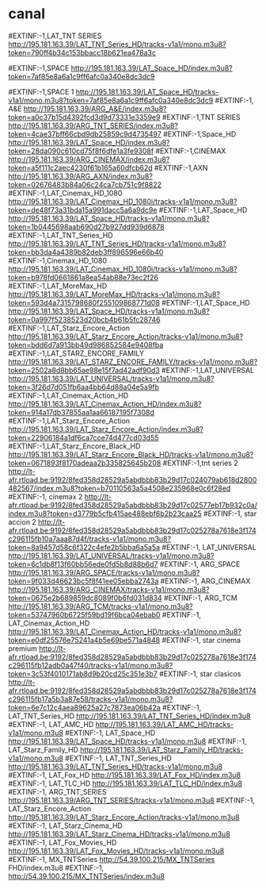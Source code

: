 # canal
#EXTINF:-1,LAT_TNT SERIES
http://195.181.163.39/LAT_TNT_Series_HD/tracks-v1a1/mono.m3u8?token=790ff4b34c153bbacc18b621ea478a3c

#EXTINF:-1,SPACE
http://195.181.163.39/LAT_Space_HD/index.m3u8?token=7af85e8a6a1c9ff6afc0a340e8dc3dc9

#EXTINF:-1,SPACE 1
http://195.181.163.39/LAT_Space_HD/tracks-v1a1/mono.m3u8?token=7af85e8a6a1c9ff6afc0a340e8dc3dc9
#EXTINF:-1, A&E
http://195.181.163.39/ARG_A&E/index.m3u8?token=a0c37b15d4392fcd3d9d73331e3359e9
#EXTINF:-1,TNT SERIES
http://195.181.163.39/ARG_TNT_SERIES/index.m3u8?token=4cae37bff66cbd9db25859c9d4735497
#EXTINF:-1,Space_HD
http://195.181.163.39/LAT_Space_HD/index.m3u8?token=28da090c610cd75f8f6dfe1a3fe9308f
#EXTINF:-1,CINEMAX
http://195.181.163.39/ARG_CINEMAX/index.m3u8?token=a5f111c2aec4230f61b165a60dfcb62d
#EXTINF:-1,AXN
http://195.181.163.39/ARG_AXN/index.m3u8?token=02676483b84a06c24ca7cb751c9f8822
#EXTINF:-1,LAT_Cinemax_HD_1080
http://195.181.163.39/LAT_Cinemax_HD_1080i/tracks-v1a1/mono.m3u8?token=de48f73a31bda15a991dacc5a6a9dc9e
#EXTINF:-1,LAT_Space_HD
http://195.181.163.39/LAT_Space_HD/tracks-v1a1/mono.m3u8?token=1b0445698aab690d27b927dd939d6878
#EXTINF:-1,LAT_TNT_Series_HD
http://195.181.163.39/LAT_TNT_Series_HD/tracks-v1a1/mono.m3u8?token=bb3da4a4389b82deb3ff896596e66b40
#EXTINF:-1,Cinemax_HD_1080
http://195.181.163.39/LAT_Cinemax_HD_1080i/tracks-v1a1/mono.m3u8?token=b978fd0661861a8ea54ab88e73ec2f26
#EXTINF:-1,LAT_MoreMax_HD
http://195.181.163.39/LAT_MoreMax_HD/tracks-v1a1/mono.m3u8?token=593d4a7315798680f255109868771d08
#EXTINF:-1,LAT_Space_HD
http://195.181.163.39/LAT_Space_HD/tracks-v1a1/mono.m3u8?token=0a997f5238523d20bcb4b61b5fc28746
#EXTINF:-1,LAT_Starz_Encore_Action
http://195.181.163.39/LAT_Starz_Encore_Action/tracks-v1a1/mono.m3u8?token=bdd6d7a913bb49d986852584e9408fba
#EXTINF:-1,LAT_STARZ_ENCORE_FAMILY
http://195.181.163.39/LAT_STARZ_ENCORE_FAMILY/tracks-v1a1/mono.m3u8?token=2502a8d8bb65ae98e15f7ad42adf90d3
#EXTINF:-1,LAT_UNIVERSAL
http://195.181.163.39/LAT_UNIVERSAL/tracks-v1a1/mono.m3u8?token=3f26d7d051fb6aa4bb64d88a04e5a9fb
#EXTINF:-1,LAT_Cinemax_Action_HD
http://195.181.163.39/LAT_Cinemax_Action_HD/index.m3u8?token=914a17db37855aa1aa66187195f7308d
#EXTINF:-1,LAT_Starz_Encore_Action
http://195.181.163.39/LAT_Starz_Encore_Action/index.m3u8?token=22906184a1df6ca7cce74d477cd03d55
#EXTINF:-1,LAT_Starz_Encore_Black_HD
http://195.181.163.39/LAT_Starz_Encore_Black_HD/tracks-v1a1/mono.m3u8?token=0671893f8170adeaa2b335825645b208
#EXTINF:-1,tnt series 2
http://lt-afr.rtload.be:9192/8fed358d28529a5abdbbb83b29d17c024079ab618d2800482567/index.m3u8?token=b70110563a5a4508e235968e0c6f28ed
#EXTINF:-1, cinemax 2
http://lt-afr.rtload.be:9192/8fed358d28529a5abdbbb83b29d17c02577eb17b932c0a/index.m3u8?token=d3779b5cfb415ae488ebf6b2b23caa25
#EXTINF:-1, star accion 2
http://lt-afr.rtload.be:9192/8fed358d28529a5abdbbb83b29d17c025278a7618e3f174c296115fb10a7aaa87d4f/tracks-v1a1/mono.m3u8?token=8a9457d58c6f322c4efe2b5bba6a5a5a
#EXTINF:-1, LAT_UNIVERSAL
http://195.181.163.39/LAT_UNIVERSAL/tracks-v1a1/mono.m3u8?token=6c1db8f13f60bb56ede0fd5b8d88b6d7
#EXTINF:-1, ARG_SPACE
http://195.181.163.39/ARG_SPACE/tracks-v1a1/mono.m3u8?token=9f033d46623bc5f8f41ee05ebba2743a
#EXTINF:-1, ARG_CINEMAX
http://195.181.163.39/ARG_CINEMAX/tracks-v1a1/mono.m3u8?token=0675e2b689859dc8089f0b6fd031d834
#EXTINF:-1, ARG_TCM
http://195.181.163.39/ARG_TCM/tracks-v1a1/mono.m3u8?token=53747960b6725f59bd19f6bca04ebab0
#EXTINF:-1, LAT_Cinemax_Action_HD
http://195.181.163.39/LAT_Cinemax_Action_HD/tracks-v1a1/mono.m3u8?token=e0df25576e75241a4b5e69be571a4848
#EXTINF:-1, star cinema premium
http://lt-afr.rtload.be:9192/8fed358d28529a5abdbbb83b29d17c025278a7618e3f174c296115fb12adb0a47f40/tracks-v1a1/mono.m3u8?token=3c53f4010171ab8d9b20cd25c351e3b7
#EXTINF:-1, star clasicos
http://lt-afr.rtload.be:9192/8fed358d28529a5abdbbb83b29d17c025278a7618e3f174c296115fb17a5b3a87e58/tracks-v1a1/mono.m3u8?token=6e7c12c4aea89625a27c7873ea06b42a
#EXTINF:-1, LAT_TNT_Series_HD
http://195.181.163.39/LAT_TNT_Series_HD/index.m3u8
#EXTINF:-1, LAT_AMC_HD
http://195.181.163.39/LAT_AMC_HD/tracks-v1a1/mono.m3u8
#EXTINF:-1, LAT_Space_HD
http://195.181.163.39/LAT_Space_HD/tracks-v1a1/mono.m3u8
#EXTINF:-1, LAT_Starz_Family_HD
http://195.181.163.39/LAT_Starz_Family_HD/tracks-v1a1/mono.m3u8
#EXTINF:-1, LAT_TNT_Series_HD
http://195.181.163.39/LAT_TNT_Series_HD/tracks-v1a1/mono.m3u8
#EXTINF:-1, LAT_Fox_HD
http://195.181.163.39/LAT_Fox_HD/index.m3u8
#EXTINF:-1, LAT_TLC_HD
http://195.181.163.39/LAT_TLC_HD/index.m3u8
#EXTINF:-1, ARG_TNT_SERIES
http://195.181.163.39/ARG_TNT_SERIES/tracks-v1a1/mono.m3u8
#EXTINF:-1, LAT_Starz_Encore_Action
http://195.181.163.39/LAT_Starz_Encore_Action/tracks-v1a1/mono.m3u8
#EXTINF:-1, LAT_Starz_Cinema_HD
http://195.181.163.39/LAT_Starz_Cinema_HD/tracks-v1a1/mono.m3u8
#EXTINF:-1, LAT_Fox_Movies_HD
http://195.181.163.39/LAT_Fox_Movies_HD/tracks-v1a1/mono.m3u8
#EXTINF:-1, MX_TNTSeries
http://54.39.100.215/MX_TNTSeries FHD/index.m3u8
#EXTINF:-1,
http://54.39.100.215/MX_TNTSeries/index.m3u8

